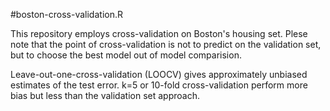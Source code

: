 #boston-cross-validation.R

This repository employs cross-validation on Boston's housing set. Plese note that
the point of cross-validation is not to predict on the validation set, but to
choose the best model out of model comparision.

Leave-out-one-cross-validation (LOOCV) gives approximately unbiased estimates 
of the test error. k=5 or 10-fold cross-validation perform more bias but less than
the validation set approach.
